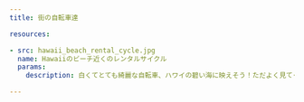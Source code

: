 ```yaml
---
title: 街の自転車達

resources:

- src: hawaii_beach_rental_cycle.jpg
  name: Hawaiiのビーチ近くのレンタルサイクル
  params:
    description: 白くてとても綺麗な自転車、ハワイの碧い海に映えそう！ただよく見てください。ブレーキ付いてないんです。あえてブレーキを付けない事でブレーキ無しでも安全な速度で使ってくれよ！と言う事みたいです。なるほどね！

---
```

